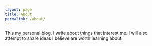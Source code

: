 ```yaml
---
layout: page
title: About
permalink: /about/
---
```


This my personal blog. I write about things that interest me. I will also attempt to share ideas I believe are worth learning about.
